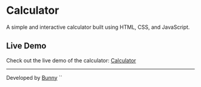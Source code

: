 # Calculator

A simple and interactive calculator built using HTML, CSS, and JavaScript. 



## Live Demo
Check out the live demo of the calculator: [Calculator](https://bunny-777.github.io/Calculator/)

---

Developed by [Bunny](https://github.com/Bunny-777)
``
